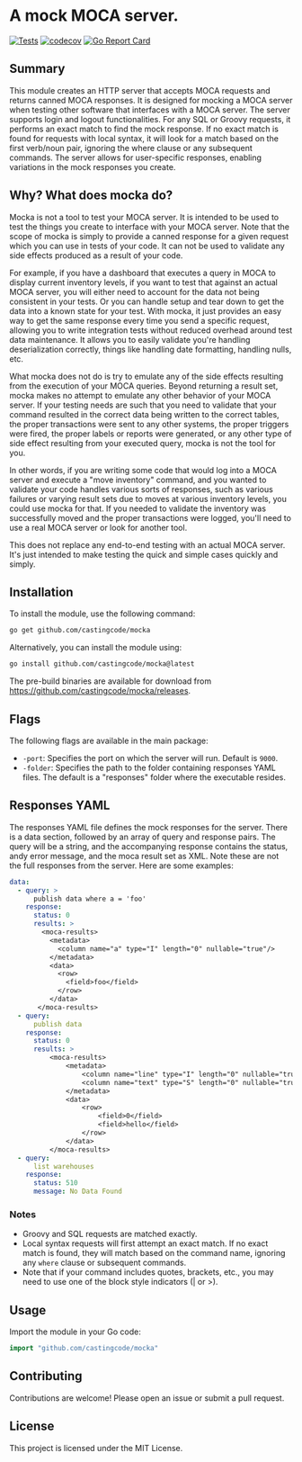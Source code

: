# A mock MOCA server.

[![Tests](https://github.com/castingcode/mocka/actions/workflows/test.yml/badge.svg)](https://github.com/castingcode/mocka/actions/workflows/test.yml)
[![codecov](https://codecov.io/gh/castingcode/mocka/graph/badge.svg?token=C7EUFCEHED)](https://codecov.io/gh/castingcode/mocka)
[![Go Report Card](https://goreportcard.com/badge/github.com/castingcode/mocka)](https://goreportcard.com/report/github.com/castingcode/mocka)


## Summary

This module creates an HTTP server that accepts MOCA requests and returns canned MOCA responses. 
It is designed for mocking a MOCA server when testing other software that interfaces with a MOCA server. 
The server supports login and logout functionalities. 
For any SQL or Groovy requests, it performs an exact match to find the mock response. 
If no exact match is found for requests with local syntax, it will look for a match based on the first verb/noun pair, 
ignoring the where clause or any subsequent commands. The server allows for user-specific responses, 
enabling variations in the mock responses you create.

## Why? What does mocka do?

Mocka is not a tool to test your MOCA server.
It is intended to be used to test the things you create to interface with your MOCA server.
Note that the scope of mocka is simply to provide a canned response for a given request
which you can use in tests of your code. It can not be used to validate any side effects
produced as a result of your code.

For example, if you have a dashboard that executes a query in MOCA to display current inventory levels,
if you want to test that against an actual MOCA server, you will either need to account for the data
not being consistent in your tests. Or you can handle setup and tear down to get the data into a known
state for your test. With mocka, it just provides an easy way to get the same response every time you
send a specific request, allowing you to write integration tests without reduced overhead around test data
maintenance. It allows you to easily validate you're handling deserialization correctly, things like handling
date formatting, handling nulls, etc.

What mocka does not do is try to emulate any of the side effects resulting from the execution of your 
MOCA queries.  Beyond returning a result set, mocka makes no attempt to emulate any other behavior of your
MOCA server. If your testing needs are such that you need to validate that your command resulted in the
correct data being written to the correct tables, the proper transactions were sent to any other systems,
the proper triggers were fired, the proper labels or reports were generated, or any other type of side
effect resulting from your executed query, mocka is not the tool for you.

In other words, if you are writing some code that would log into a MOCA server and execute a "move inventory"
command, and you wanted to validate your code handles various sorts of responses, such as various failures
or varying result sets due to moves at various inventory levels, you could use mocka for that. If you needed
to validate the inventory was successfully moved and the proper transactions were logged, you'll need to 
use a real MOCA server or look for another tool.

This does not replace any end-to-end testing with an actual MOCA server. It's just intended to make testing
the quick and simple cases quickly and simply.

## Installation

To install the module, use the following command:

```sh
go get github.com/castingcode/mocka
```

Alternatively, you can install the module using:

```sh
go install github.com/castingcode/mocka@latest
```

The pre-build binaries are available for download from https://github.com/castingcode/mocka/releases.

## Flags

The following flags are available in the main package:

- `-port`: Specifies the port on which the server will run. Default is `9000`.
- `-folder`: Specifies the path to the folder containing responses YAML files. The default is a "responses" folder where the executable resides.

## Responses YAML

The responses YAML file defines the mock responses for the server. There is a data section, followed by an array of
query and response pairs.  The query will be a string, and the accompanying response contains the status, andy error message,
and the moca result set as XML.
Note these are not the full responses from the server.
Here are some examples:

```yaml
data:
  - query: >
      publish data where a = 'foo'
    response:
      status: 0
      results: >
        <moca-results>
          <metadata>
            <column name="a" type="I" length="0" nullable="true"/>
          </metadata>
          <data>
            <row>
              <field>foo</field>
            </row>
          </data>
       </moca-results>
  - query:
      publish data
    response:
      status: 0
      results: >
          <moca-results>
              <metadata>
                  <column name="line" type="I" length="0" nullable="true"/>
                  <column name="text" type="S" length="0" nullable="true"/>
              </metadata>
              <data>
                  <row>
                      <field>0</field>
                      <field>hello</field>
                  </row>
              </data>
          </moca-results>
  - query:
      list warehouses
    response:
      status: 510
      message: No Data Found
```

### Notes

- Groovy and SQL requests are matched exactly.
- Local syntax requests will first attempt an exact match. If no exact match is found, they will match based on the command name, ignoring any `where` clause or subsequent commands.
- Note that if your command includes quotes, brackets, etc., you may need to use one of the block style indicators (| or >).

## Usage

Import the module in your Go code:

```go
import "github.com/castingcode/mocka"
```

## Contributing

Contributions are welcome! Please open an issue or submit a pull request.

## License

This project is licensed under the MIT License.